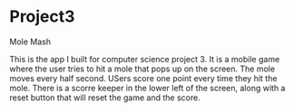 # Project3
Mole Mash

This is the app I built for computer science project 3.  It is a mobile game where the user tries to hit a mole that pops up on the screen.  The mole moves every half second.  USers score one point every time they hit the mole.  There is a scorre keeper in the lower left of the screen, along with a reset button that will reset the game and the score.
